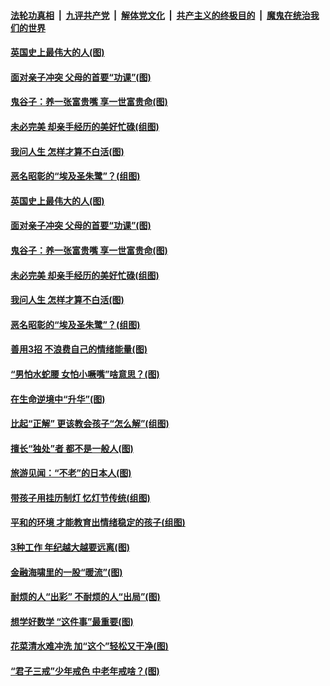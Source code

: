 

####  [法轮功真相](../../../../basic/blob/master/README.md?t=03011431) &nbsp;|&nbsp; [九评共产党](../../../../9ping.md/blob/master/README.md?t=03011431) &nbsp;|&nbsp; [解体党文化](../../../../jtdwh.md/blob/master/README.md?t=03011431)  &nbsp;|&nbsp; [共产主义的终极目的](../../../../gczydzjmd.md/blob/master/README.md?t=03011431) &nbsp;|&nbsp; [魔鬼在统治我们的世界](../../../../mgztzwmdsj.md/blob/master/README.md?t=03011431) 

#### [英国史上最伟大的人(图)](../pages/p8/963530.md?t=03011431) 

#### [面对亲子冲突 父母的首要“功课”(图)](../pages/p8/964015.md?t=03011431) 

#### [鬼谷子：养一张富贵嘴 享一世富贵命(图)](../pages/p8/963933.md?t=03011431) 

#### [未必完美 却亲手经历的美好忙碌(组图)](../pages/p8/963923.md?t=03011431) 

#### [我问人生 怎样才算不白活(图)](../pages/p8/963600.md?t=03011431) 

#### [恶名昭彰的“埃及圣朱鹭”？(组图)](../pages/p8/963921.md?t=03011431) 

#### [英国史上最伟大的人(图)](../pages/p8/963530.md?t=03011431) 

#### [面对亲子冲突 父母的首要“功课”(图)](../pages/p8/964015.md?t=03011431) 

#### [鬼谷子：养一张富贵嘴 享一世富贵命(图)](../pages/p8/963933.md?t=03011431) 

#### [未必完美 却亲手经历的美好忙碌(组图)](../pages/p8/963923.md?t=03011431) 

#### [我问人生 怎样才算不白活(图)](../pages/p8/963600.md?t=03011431) 

#### [恶名昭彰的“埃及圣朱鹭”？(组图)](../pages/p8/963921.md?t=03011431) 

#### [善用3招 不浪费自己的情绪能量(图)](../pages/p8/963918.md?t=03011431) 

#### [“男怕水蛇腰 女怕小噘嘴”啥意思？(图)](../pages/p8/963889.md?t=03011431) 

#### [在生命逆境中“升华”(图)](../pages/p8/963534.md?t=03011431) 

#### [比起“正解” 更该教会孩子“怎么解”(组图)](../pages/p8/963831.md?t=03011431) 

#### [擅长“独处”者 都不是一般人(图)](../pages/p8/963821.md?t=03011431) 

#### [旅游见闻：“不老”的日本人(图)](../pages/p8/963524.md?t=03011431) 

#### [带孩子用挂历制灯 忆灯节传统(组图)](../pages/p8/963724.md?t=03011431) 

#### [平和的环境 才能教育出情绪稳定的孩子(组图)](../pages/p8/963710.md?t=03011431) 

#### [3种工作 年纪越大越要远离(图)](../pages/p8/963700.md?t=03011431) 

#### [金融海啸里的一股“暖流”(图)](../pages/p8/963660.md?t=03011431) 

#### [耐烦的人“出彩” 不耐烦的人“出局”(图)](../pages/p8/963508.md?t=03011431) 

#### [想学好数学 “这件事”最重要(图)](../pages/p8/963588.md?t=03011431) 

#### [花菜清水难冲洗 加“这个”轻松又干净(图)](../pages/p8/963571.md?t=03011431) 

#### [“君子三戒”少年戒色 中老年戒啥？(图)](../pages/p8/963570.md?t=03011431) 

